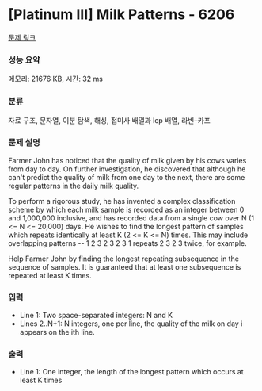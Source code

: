 # [Platinum III] Milk Patterns - 6206 

[문제 링크](https://www.acmicpc.net/problem/6206) 

### 성능 요약

메모리: 21676 KB, 시간: 32 ms

### 분류

자료 구조, 문자열, 이분 탐색, 해싱, 접미사 배열과 lcp 배열, 라빈–카프

### 문제 설명

<p>Farmer John has noticed that the quality of milk given by his cows varies from day to day. On further investigation, he discovered that although he can't predict the quality of milk from one day to the next, there are some regular patterns in the daily milk quality.</p>

<p>To perform a rigorous study, he has invented a complex classification scheme by which each milk sample is recorded as an integer between 0 and 1,000,000 inclusive, and has recorded data from a single cow over N (1 <= N <= 20,000) days. He wishes to find the longest pattern of samples which repeats identically at least K (2 <= K <= N) times. This may include overlapping patterns -- 1 2 3 2 3 2 3 1 repeats 2 3 2 3 twice, for example.</p>

<p>Help Farmer John by finding the longest repeating subsequence in the sequence of samples. It is guaranteed that at least one subsequence is repeated at least K times.</p>

### 입력 

 <ul>
	<li>Line 1: Two space-separated integers: N and K</li>
	<li>Lines 2..N+1: N integers, one per line, the quality of the milk on day i appears on the ith line.</li>
</ul>

<p> </p>

### 출력 

 <ul>
	<li>Line 1: One integer, the length of the longest pattern which occurs at least K times</li>
</ul>

